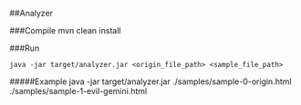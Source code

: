 ##Analyzer

###Compile
    mvn clean install
    
###Run

    java -jar target/analyzer.jar <origin_file_path> <sample_file_path>
    
#####Example
    java -jar target/analyzer.jar ./samples/sample-0-origin.html ./samples/sample-1-evil-gemini.html 
    